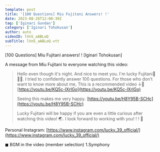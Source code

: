 ```yaml
---
template: post
title: '[100 Questions] Miu Fujitani Answers! !'
date: 2023-08-26T12:00:39Z
tag: ['Iginari Gundan']
category: ['Iginari Tohokusan']
author: auto 
videoID: lVn5_aABLoQ
subTitle: lVn5_aABLoQ.vtt
---
```

[100 Questions] Miu Fujitani answers! ! [Iginari Tohokusan]

A message from Miu Fujitani to everyone watching this video:

> Hello even though it's night. And nice to meet you. I'm lucky Fujitani🌈🌈🌈. I tried to confidently answer 100 questions. For those who don't want to know more about me, This is a recommended video ↓👀 [https://youtu.be/KQ5c-lXrIGo](https://youtu.be/KQ5c-lXrIGo)
>
> Seeing this makes me very happy. [https://youtu.be/H8Y95B-SCHc](https://youtu.be/H8Y95B-SCHc)
>
> Lucky Fujitani will be happy if you are even a little curious after watching this video! 🌏. I look forward to working with you! ! ! 💢

Personal Instagram: [https://www.instagram.com/lucky_39_official/](https://www.instagram.com/lucky_39_official/)

◼︎ BGM in the video (member selection)
1.Symphony
